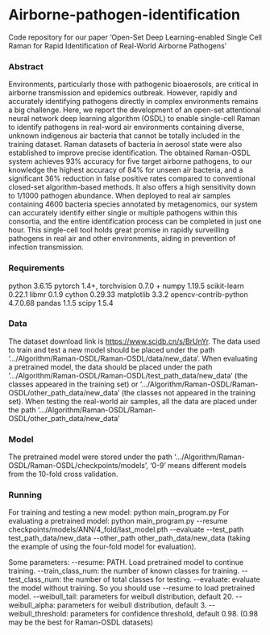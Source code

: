 # Airborne-pathogen-identification

Code repository for our paper ‘Open-Set Deep Learning-enabled Single Cell Raman for Rapid Identification of Real-World Airborne Pathogens’

### Abstract
Environments, particularly those with pathogenic bioaerosols, are critical in airborne transmission and epidemics outbreak. However, rapidly and accurately identifying pathogens directly in complex environments remains a big challenge. Here, we report the development of an open-set attentional neural network deep learning algorithm (OSDL) to enable single-cell Raman to identify pathogens in real-word air environments containing diverse, unknown indigenous air bacteria that cannot be totally included in the training dataset. Raman datasets of bacteria in aerosol state were also established to improve precise identification. The obtained Raman-OSDL system achieves 93% accuracy for five target airborne pathogens, to our knowledge the highest accuracy of 84% for unseen air bacteria, and a significant 36% reduction in false positive rates compared to conventional closed-set algorithm-based methods. It also offers a high sensitivity down to 1/1000 pathogen abundance. When deployed to real air samples containing 4600 bacteria species annotated by metagenomics, our system can accurately identify either single or multiple pathogens within this consortia, and the entire identification process can be completed in just one hour. This single-cell tool holds great promise in rapidly surveilling pathogens in real air and other environments, aiding in prevention of infection transmission.

### Requirements
python 3.6.15
pytorch 1.4+, torchvision 0.7.0 +
numpy 1.19.5
scikit-learn 0.22.1
libmr 0.1.9
cython 0.29.33
matplotlib 3.3.2
opencv-contrib-python 4.7.0.68
pandas 1.1.5
scipy 1.5.4

### Data
The dataset download link is https://www.scidb.cn/s/BrUnYr. The data used to train and test a new model should be placed under the path ‘…/Algorithm/Raman-OSDL/Raman-OSDL/data/new_data’. When evaluating a pretrained model, the data should be placed under the path ‘…/Algorithm/Raman-OSDL/Raman-OSDL/test_path_data/new_data’ (the classes appeared in the training set) or ‘…/Algorithm/Raman-OSDL/Raman-OSDL/other_path_data/new_data’ (the classes not appeared in the training set). When testing the real-world air samples, all the data are placed under the path ‘…/Algorithm/Raman-OSDL/Raman-OSDL/other_path_data/new_data’

### Model
The pretrained model were stored under the path ‘…/Algorithm/Raman-OSDL/Raman-OSDL/checkpoints/models’, ‘0-9’ means different models from the 10-fold cross validation.

### Running
For training and testing a new model: python main_program.py
For evaluating a pretrained model: python main_program.py --resume checkpoints/models/ANN/4_fold/last_model.pth --evaluate --test_path test_path_data/new_data --other_path other_path_data/new_data (taking the example of using the four-fold model for evaluation).

Some parameters:
--resume: PATH. Load pretrained model to continue training.
--train_class_num: the number of known classes for training.
--test_class_num: the number of total classes for testing.
--evaluate: evaluate the model without training. So you should use --resume to load pretrained model.
--weibull_tail: parameters for weibull distribution, default 20.
--weibull_alpha: parameters for weibull distribution, default 3.
--weibull_threshold: parameters for confidence threshold, default 0.98. (0.98 may be the best for Raman-OSDL datasets)
